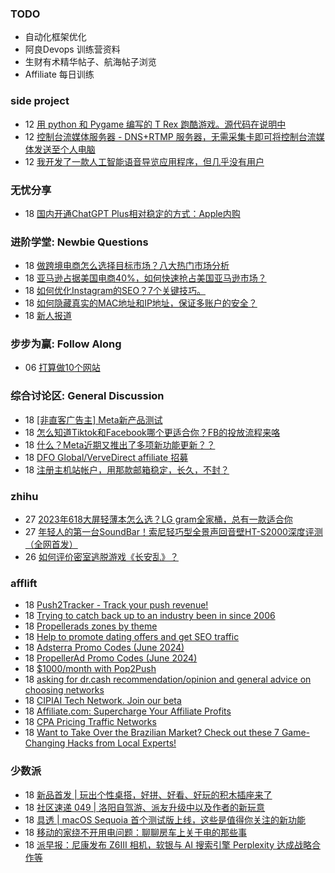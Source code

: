 ### TODO
-  自动化框架优化
-  阿良Devops 训练营资料
-  生财有术精华帖子、航海帖子浏览
-  Affiliate 每日训练

### side project
<!-- sideproject:START -->
-  12 [用 python 和 Pygame 编写的 T Rex 跑酷游戏。源代码在说明中](https://www.youtube.com/watch?v=pZySIXSelCA)
-  12 [控制台流媒体服务器 - DNS+RTMP 服务器，无需采集卡即可将控制台流媒体发送至个人电脑](https://github.com/Aioros/console-streaming-server)
-  12 [我开发了一款人工智能语音导览应用程序，但几乎没有用户](https://www.reddit.com/r/SideProject/comments/18gpp0e/ive_built_an_ai_audio_tour_app_but_have_almost_no/)<!-- sideproject:END -->


### 无忧分享
<!-- ruyo:START -->
-  18 [国内开通ChatGPT Plus相对稳定的方式：Apple内购](https://51.ruyo.net/18681.html)<!-- ruyo:END -->

### 进阶学堂: Newbie Questions
<!-- advertcn1:START -->
-  18 [做跨境电商怎么选择目标市场？八大热门市场分析](https://www.advertcn.com/thread-115410-1-1.html)
-  18 [亚马逊占据美国电商40%，如何快速抢占美国亚马逊市场？](https://www.advertcn.com/thread-115409-1-1.html)
-  18 [如何优化Instagram的SEO？7个关键技巧。](https://www.advertcn.com/thread-115406-1-1.html)
-  18 [如何隐藏真实的MAC地址和IP地址，保证多账户的安全？](https://www.advertcn.com/thread-115405-1-1.html)
-  18 [新人报道](https://www.advertcn.com/thread-115403-1-1.html)<!-- advertcn1:END -->

### 步步为赢: Follow Along
<!-- advertcn2:START -->
-  06 [打算做10个网站](https://www.advertcn.com/thread-115247-1-1.html)<!-- advertcn2:END -->

### 综合讨论区: General Discussion
<!-- advertcn3:START -->
-  18 [[非直客广告主] Meta新产品测试](https://www.advertcn.com/thread-115417-1-1.html)
-  18 [怎么知道Tiktok和Facebook哪个更适合你？FB的投放流程来咯](https://www.advertcn.com/thread-115415-1-1.html)
-  18 [什么？Meta近期又推出了多项新功能更新？？](https://www.advertcn.com/thread-115413-1-1.html)
-  18 [DFO Global/VerveDirect affiliate 招募](https://www.advertcn.com/thread-115408-1-1.html)
-  18 [注册主机站帐户，用那款邮箱稳定，长久，不封？](https://www.advertcn.com/thread-115407-1-1.html)<!-- advertcn3:END -->


### zhihu
<!-- zhihu:START -->
-  27 [2023年618大屏轻薄本怎么选？LG gram全家桶，总有一款适合你](http://zhuanlan.zhihu.com/p/632641888?utm_campaign=rss&utm_medium=rss&utm_source=rss&utm_content=title)
-  27 [年轻人的第一台SoundBar！索尼轻巧型全景声回音壁HT-S2000深度评测（全网首发）](http://zhuanlan.zhihu.com/p/630990296?utm_campaign=rss&utm_medium=rss&utm_source=rss&utm_content=title)
-  26 [如何评价密室逃脱游戏《长安乱》？](http://www.zhihu.com/question/563950552/answer/3045961312?utm_campaign=rss&utm_medium=rss&utm_source=rss&utm_content=title)<!-- zhihu:END -->

### afflift
<!-- afflift:START -->
-  18 [Push2Tracker - Track your push revenue!](https://afflift.com/f/threads/push2tracker-track-your-push-revenue.13278/)
-  18 [Trying to catch back up to an industry been in since 2006](https://afflift.com/f/threads/trying-to-catch-back-up-to-an-industry-been-in-since-2006.13299/)
-  18 [Propellerads zones by theme](https://afflift.com/f/threads/propellerads-zones-by-theme.13293/)
-  18 [Help to promote dating offers and get SEO traffic](https://afflift.com/f/threads/help-to-promote-dating-offers-and-get-seo-traffic.13152/)
-  18 [Adsterra Promo Codes &lpar;June 2024&rpar;](https://afflift.com/f/threads/adsterra-promo-codes-june-2024.13269/)
-  18 [PropellerAd Promo Codes &lpar;June 2024&rpar;](https://afflift.com/f/threads/propellerad-promo-codes-june-2024.13246/)
-  18 [$1000/month with Pop2Push](https://afflift.com/f/threads/1000-month-with-pop2push.13275/)
-  18 [asking for dr.cash recommendation/opinion and general advice on choosing networks](https://afflift.com/f/threads/asking-for-dr-cash-recommendation-opinion-and-general-advice-on-choosing-networks.13298/)
-  18 [CIPIAI Tech Network. Join our beta](https://afflift.com/f/threads/cipiai-tech-network-join-our-beta.13303/)
-  18 [Affiliate.com: Supercharge Your Affiliate Profits](https://afflift.com/f/threads/affiliate-com-supercharge-your-affiliate-profits.13202/)
-  18 [CPA Pricing Traffic Networks](https://afflift.com/f/threads/cpa-pricing-traffic-networks.3600/)
-  18 [Want to Take Over the Brazilian Market? Check out these 7 Game-Changing Hacks from Local Experts!](https://afflift.com/f/threads/want-to-take-over-the-brazilian-market-check-out-these-7-game-changing-hacks-from-local-experts.13302/)<!-- afflift:END -->

### 少数派
<!-- sspai:START -->
-  18 [新品首发 | 玩出个性桌搭，好拼、好看、好玩的积木插座来了](https://sspai.com/post/89696)
-  18 [社区速递 049 | 洛阳自驾游、派友升级中以及作者的新玩意](https://sspai.com/post/89710)
-  18 [具透 | macOS Sequoia 首个测试版上线，这些是值得你关注的新功能](https://sspai.com/post/89629)
-  18 [移动的家绕不开用电问题：聊聊房车上关于电的那些事](https://sspai.com/post/88929)
-  18 [派早报：尼康发布 Z6Ⅲ 相机，软银与 AI 搜索引擎 Perplexity 达成战略合作等](https://sspai.com/post/89685)<!-- sspai:END -->
